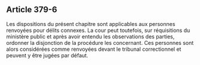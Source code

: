 Article 379-6
----
Les dispositions du présent chapitre sont applicables aux personnes renvoyées
pour délits connexes. La cour peut toutefois, sur réquisitions du ministère
public et après avoir entendu les observations des parties, ordonner la
disjonction de la procédure les concernant. Ces personnes sont alors considérées
comme renvoyées devant le tribunal correctionnel et peuvent y être jugées par
défaut.
